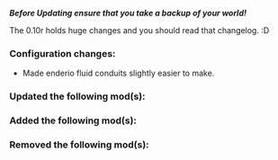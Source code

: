 ***Before Updating ensure that you take a backup of your world!***

The 0.10r holds huge changes and you should read that changelog. :D

### **__Configuration changes:__**
* Made enderio fluid conduits slightly easier to make.

### **__Updated the following mod(s):__**


### **__Added the following mod(s):__**


### **__Removed the following mod(s):__**
